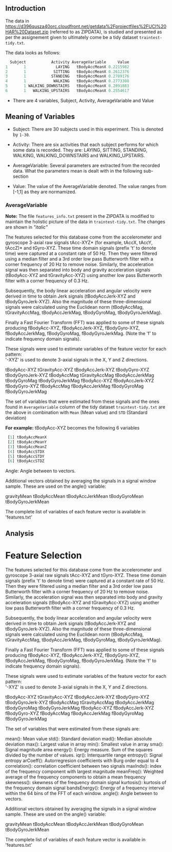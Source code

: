 ## Introduction 

The data in
https://d396qusza40orc.cloudfront.net/getdata%2Fprojectfiles%2FUCI%20HAR%20Dataset.zip
(referred to as ZIPDATA), is studied and presented as per the
assignement given to ultimately come be a tidy dataset
`traintest-tidy.txt`.

The data looks as follows:

```R
  Subject           Activity AverageVariable     Value
1       1             LAYING   tBodyAccMeanX 0.2215982
2       1            SITTING   tBodyAccMeanX 0.2612376
3       1           STANDING   tBodyAccMeanX 0.2789176
4       1            WALKING   tBodyAccMeanX 0.2773308
5       1 WALKING_DOWNSTAIRS   tBodyAccMeanX 0.2891883
6       1   WALKING_UPSTAIRS   tBodyAccMeanX 0.2554617
```

- There are 4 variables, Subject, Activity, AverageVariable and Value

## Meaning of Variables

- Subject: There are 30 subjects used in this experiment. This is
  denoted by `1-30`.
  
- Activity: There are six activities that each subject performs for
  which some data is recorded. They
  are: LAYING, SITTING, STANDING, WALKING, WALKING\_DOWNSTAIRS and
  WALKING\_UPSTAIRS.
  
- AverageVariable: Several parameters are extracted from the recorded
  data. What the parameters mean is dealt with in the following sub-section  
  
- Value: The value of the AverageVariable denoted. The value ranges
  from [-1,1] as they are normamized.
  
### AverageVariable

**Note:** The file `features_info.txt` present in the ZIPDATA is
modified to maintain the holistic picture of the data in
`traintest-tidy.txt`. The changes are shown in *"italic"*

The features selected for this database come from the accelerometer
and gyroscope 3-axial raw signals tAcc-XYZ* (for example, tAccX, tAccY,
tAccZ)* and tGyro-XYZ. These time domain signals (prefix 't' to denote
time) were captured at a constant rate of 50 Hz. Then they were
filtered using a median filter and a 3rd order low pass Butterworth
filter with a corner frequency of 20 Hz to remove noise. Similarly,
the acceleration signal was then separated into body and gravity
acceleration signals (tBodyAcc-XYZ and tGravityAcc-XYZ) using another
low pass Butterworth filter with a corner frequency of 0.3 Hz.

Subsequently, the body linear acceleration and angular velocity were
derived in time to obtain Jerk signals (tBodyAccJerk-XYZ and
tBodyGyroJerk-XYZ). Also the magnitude of these three-dimensional
signals were calculated using the Euclidean norm (tBodyAccMag,
tGravityAccMag, tBodyAccJerkMag, tBodyGyroMag, tBodyGyroJerkMag).

Finally a Fast Fourier Transform (FFT) was applied to some of these
signals producing fBodyAcc-XYZ, fBodyAccJerk-XYZ, fBodyGyro-XYZ,
fBodyAccJerkMag, fBodyGyroMag, fBodyGyroJerkMag. (Note the 'f' to
indicate frequency domain signals).

These signals were used to estimate variables of the feature vector for each pattern:  
'-XYZ' is used to denote 3-axial signals in the X, Y and Z directions.

tBodyAcc-XYZ
tGravityAcc-XYZ
tBodyAccJerk-XYZ
tBodyGyro-XYZ
tBodyGyroJerk-XYZ
tBodyAccMag
tGravityAccMag
tBodyAccJerkMag
tBodyGyroMag
tBodyGyroJerkMag
fBodyAcc-XYZ
fBodyAccJerk-XYZ
fBodyGyro-XYZ
fBodyAccMag
fBodyAccJerkMag
fBodyGyroMag
fBodyGyroJerkMag

The set of variables that were estimated from these signals and the
ones found in `AverageVariable` column of the tidy dataset
`traintest-tidy.txt` are the above in combination with `Mean` (Mean value)
 and `STD` (Standard deviation)
 
**For example:**  tBodyAcc-XYZ becomes the following 6 variables

``` R
 [1] tBodyAccMeanX                          
 [2] tBodyAccMeanY                          
 [3] tBodyAccMeanZ                          
 [4] tBodyAccSTDX                           
 [5] tBodyAccSTDY                           
 [6] tBodyAccSTDZ 
```



Angle: Angle between to vectors.

Additional vectors obtained by averaging the signals in a signal window sample. These are used on the angle() variable:

gravityMean
tBodyAccMean
tBodyAccJerkMean
tBodyGyroMean
tBodyGyroJerkMean

The complete list of variables of each feature vector is available in 'features.txt'


## Analysis


Feature Selection 
=================

The features selected for this database come from the accelerometer and gyroscope 3-axial raw signals tAcc-XYZ and tGyro-XYZ. These time domain signals (prefix 't' to denote time) were captured at a constant rate of 50 Hz. Then they were filtered using a median filter and a 3rd order low pass Butterworth filter with a corner frequency of 20 Hz to remove noise. Similarly, the acceleration signal was then separated into body and gravity acceleration signals (tBodyAcc-XYZ and tGravityAcc-XYZ) using another low pass Butterworth filter with a corner frequency of 0.3 Hz. 

Subsequently, the body linear acceleration and angular velocity were derived in time to obtain Jerk signals (tBodyAccJerk-XYZ and tBodyGyroJerk-XYZ). Also the magnitude of these three-dimensional signals were calculated using the Euclidean norm (tBodyAccMag, tGravityAccMag, tBodyAccJerkMag, tBodyGyroMag, tBodyGyroJerkMag). 

Finally a Fast Fourier Transform (FFT) was applied to some of these signals producing fBodyAcc-XYZ, fBodyAccJerk-XYZ, fBodyGyro-XYZ, fBodyAccJerkMag, fBodyGyroMag, fBodyGyroJerkMag. (Note the 'f' to indicate frequency domain signals). 

These signals were used to estimate variables of the feature vector for each pattern:  
'-XYZ' is used to denote 3-axial signals in the X, Y and Z directions.

tBodyAcc-XYZ
tGravityAcc-XYZ
tBodyAccJerk-XYZ
tBodyGyro-XYZ
tBodyGyroJerk-XYZ
tBodyAccMag
tGravityAccMag
tBodyAccJerkMag
tBodyGyroMag
tBodyGyroJerkMag
fBodyAcc-XYZ
fBodyAccJerk-XYZ
fBodyGyro-XYZ
fBodyAccMag
fBodyAccJerkMag
fBodyGyroMag
fBodyGyroJerkMag

The set of variables that were estimated from these signals are: 

mean(): Mean value
std(): Standard deviation
mad(): Median absolute deviation 
max(): Largest value in array
min(): Smallest value in array
sma(): Signal magnitude area
energy(): Energy measure. Sum of the squares divided by the number of values. 
iqr(): Interquartile range 
entropy(): Signal entropy
arCoeff(): Autorregresion coefficients with Burg order equal to 4
correlation(): correlation coefficient between two signals
maxInds(): index of the frequency component with largest magnitude
meanFreq(): Weighted average of the frequency components to obtain a mean frequency
skewness(): skewness of the frequency domain signal 
kurtosis(): kurtosis of the frequency domain signal 
bandsEnergy(): Energy of a frequency interval within the 64 bins of the FFT of each window.
angle(): Angle between to vectors.

Additional vectors obtained by averaging the signals in a signal window sample. These are used on the angle() variable:

gravityMean
tBodyAccMean
tBodyAccJerkMean
tBodyGyroMean
tBodyGyroJerkMean

The complete list of variables of each feature vector is available in 'features.txt'
